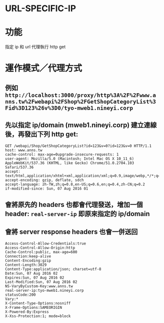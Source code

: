 URL-SPECIFIC-IP
=================

# 功能
指定 ip 和 url 代理執行 http get

# 運作模式／代理方式
## 例如 ``http://localhost:3000/proxy/http%3A%2F%2Fwww.anns.tw%2Fwebapi%2FShop%2FGetShopCategoryList%3Fid%3D123%26v%3D0/tyo-mweb1.nineyi.corp``

## 先以指定 ip/domain (mweb1.nineyi.corp) 建立連線後，再發出下列 http get: 
```http
GET /webapi/Shop/GetShopCategoryList?id=123&v=0?id=123&v=0 HTTP/1.1
host: www.anns.tw
cache-control: max-age=0upgrade-insecure-requests: 1
user-agent: Mozilla/5.0 (Macintosh; Intel Mac OS X 10_11_6) AppleWebKit/537.36 (KHTML, like Gecko) Chrome/51.0.2704.103 Safari/537.36
accept: text/html,application/xhtml+xml,application/xml;q=0.9,image/webp,*/*;q=0.8
accept-encoding: gzip, deflate, sdch
accept-language: zh-TW,zh;q=0.8,en-US;q=0.6,en;q=0.4,zh-CN;q=0.2
if-modified-since: Sun, 07 Aug 2016 01
```
## 會將原先的 headers 也都會代理發送，增加一個 header: `real-server-ip` 即原來指定的 ip/domain
## 會將 server response headers 也會一併送回
```http
Access-Control-Allow-Credentials:true
Access-Control-Allow-Origin:http
Cache-Control:public, max-age=600
Connection:keep-alive
Content-Encoding:gzip
Content-Length:3029
Content-Type:application/json; charset=utf-8
Date:Sun, 07 Aug 2016 02
Expires:Sun, 07 Aug 2016 02
Last-Modified:Sun, 07 Aug 2016 02
NS-VaryByCustom-Key:www.anns.tw
real-server-ip:tyo-mweb1.nineyi.corp
statusCode:200
Vary:*
X-Content-Type-Options:nosniff
X-Frame-Options:SAMEORIGIN
X-Powered-By:Express
X-Xss-Protection:1; mode=block
```